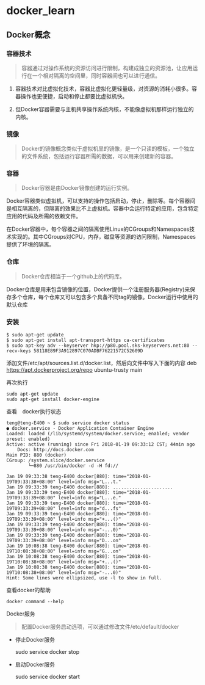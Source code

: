 # docker_learn

## Docker概念
### 容器技术
> 容器通过对操作系统的资源访问进行限制，构建成独立的资源池，让应用运行在一个相对隔离的空间里，同时容器间也可以进行通信。

1. 容器技术对比虚拟化技术，容器比虚拟化更轻量级，对资源的消耗小很多。容器操作也更便捷，启动和停止都要比虚拟机快。

2. 但Docker容器需要与主机共享操作系统内核，不能像虚拟机那样运行独立的内核。

### 镜像
> Docker的镜像概念类似于虚拟机里的镜像，是一个只读的模板，一个独立的文件系统，包括运行容器所需的数据，可以用来创建新的容器。

### 容器
> Docker容器是由Docker镜像创建的运行实例。

Docker容器类似虚拟机，可以支持的操作包括启动，停止，删除等。每个容器间是相互隔离的，但隔离的效果比不上虚拟机。容器中会运行特定的应用，包含特定应用的代码及所需的依赖文件。

在Docker容器中，每个容器之间的隔离使用Linux的CGroups和Namespaces技术实现的。其中CGroups对CPU，内存，磁盘等资源的访问限制，Namespaces提供了环境的隔离。

### 仓库
> Docker仓库相当于一个github上的代码库。

Docker仓库是用来包含镜像的位置，Docker提供一个注册服务器(Registry)来保存多个仓库，每个仓库又可以包含多个具备不同tag的镜像。Docker运行中使用的默认仓库

### 安装
    
    $ sudo apt-get update
    $ sudo apt-get install apt-transport-https ca-certificates
    $ sudo apt-key adv --keyserver hkp://p80.pool.sks-keyservers.net:80 --recv-keys 58118E89F3A912897C070ADBF76221572C52609D

添加文件/etc/apt/sources.list.d/docker.list，然后向文件中写入下面的内容
    deb https://apt.dockerproject.org/repo ubuntu-trusty main

再次执行

    sudo apt-get update
    sudo apt-get install docker-engine

查看　docker执行状态

    teng@teng-E400 ~ $ sudo service docker status
    ● docker.service - Docker Application Container Engine
    Loaded: loaded (/lib/systemd/system/docker.service; enabled; vendor preset: enabled)
    Active: active (running) since Fri 2018-01-19 09:33:12 CST; 44min ago
        Docs: http://docs.docker.com
    Main PID: 880 (docker)
    CGroup: /system.slice/docker.service
            └─880 /usr/bin/docker -d -H fd://

    Jan 19 09:33:38 teng-E400 docker[880]: time="2018-01-19T09:33:38+08:00" level=info msg="L...t."
    Jan 19 09:33:39 teng-E400 docker[880]: ......................
    Jan 19 09:33:39 teng-E400 docker[880]: time="2018-01-19T09:33:39+08:00" level=info msg="L...e."
    Jan 19 09:33:39 teng-E400 docker[880]: time="2018-01-19T09:33:39+08:00" level=info msg="d...fs"
    Jan 19 09:33:39 teng-E400 docker[880]: time="2018-01-19T09:33:39+08:00" level=info msg="+...()"
    Jan 19 09:33:39 teng-E400 docker[880]: time="2018-01-19T09:33:39+08:00" level=info msg="-...0)"
    Jan 19 09:33:39 teng-E400 docker[880]: time="2018-01-19T09:33:39+08:00" level=info msg="D...on"
    Jan 19 10:08:38 teng-E400 docker[880]: time="2018-01-19T10:08:38+08:00" level=info msg="G...on"
    Jan 19 10:08:38 teng-E400 docker[880]: time="2018-01-19T10:08:38+08:00" level=info msg="+...()"
    Jan 19 10:08:38 teng-E400 docker[880]: time="2018-01-19T10:08:38+08:00" level=info msg="-...0)"
    Hint: Some lines were ellipsized, use -l to show in full.

查看docker的帮助

    docker command --help

Docker服务
>配置Docker服务启动选项，可以通过修改文件/etc/default/docker

- 停止Docker服务

    sudo service docker stop
- 启动Docker服务

    sudo service docker start